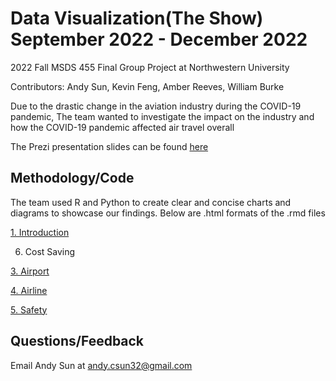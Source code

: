 # Data Visualization(The Show) September 2022 - December 2022
2022 Fall MSDS 455 Final Group Project at Northwestern University

Contributors: Andy Sun, Kevin Feng, Amber Reeves, William Burke

Due to the drastic change in the aviation industry during the COVID-19 pandemic, The team wanted to investigate the impact on the industry and how the COVID-19
pandemic affected air travel overall

The Prezi presentation slides can be found [here](https://prezi.com/p/cn4e3ndvlptc/?present=1)
## Methodology/Code
The team used R and Python to create clear and concise charts and diagrams to showcase our findings. Below are .html formats of the .rmd files

[1. Introduction](https://htmlpreview.github.io/?https://github.com/csun32/DataVisualization-TheShow/blob/main/html%20Rmd/The-Show--Introduction-Vis-.html)

6. Cost Saving

[3. Airport](https://htmlpreview.github.io/?https://github.com/csun32/DataVisualization-TheShow/blob/main/html%20Rmd/The-Show--Airport-.html)

[4. Airline](https://htmlpreview.github.io/?https://github.com/csun32/DataVisualization-TheShow/blob/main/html%20Rmd/The%20Show%20(Airline).html)

[5. Safety](https://htmlpreview.github.io/?https://github.com/csun32/DataVisualization-TheShow/blob/main/html%20Rmd/The%20Show%20(Safety).html)

## Questions/Feedback

Email Andy Sun at andy.csun32@gmail.com
